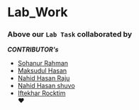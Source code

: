 # Lab_Work <br />
### **Above our ```Lab Task``` collaborated by** <br />
**_CONTRIBUTOR's_**<br />
- [Sohanur Rahman](https://github.com/SohanCSERU)<br />
- [Maksudul Hasan](https://github.com/maksudul24)<br />
- [Nahid Hasan Raju](https://github.com/rajunahidhasan0)<br />
- [Nahid Hasan shuvo](https://github.com/NahidHasan35)<br />
- [Iftekhar Rocktim](https://github.com/iftekher148)<br />
:heart:
